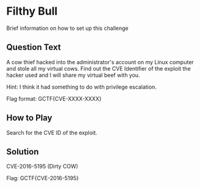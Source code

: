 # Filthy Bull
Brief information on how to set up this challenge

## Question Text
A cow thief hacked into the administrator's account on my Linux computer and stole all my virtual cows. Find out the CVE Identifier of the exploit the hacker used and I will share my virtual beef with you.

Hint: I think it had something to do with privilege escalation.

Flag format: GCTF{CVE-XXXX-XXXX}

## How to Play
Search for the CVE ID of the exploit.

## Solution
CVE-2016-5195 (Dirty COW)

Flag: GCTF{CVE-2016-5195}
